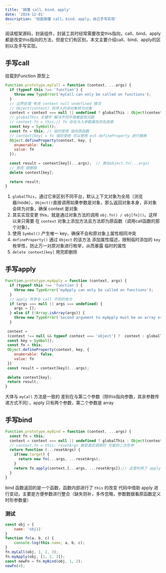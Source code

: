 ```yaml
---
title: '搞懂 call、bind、apply'
date: '2024-12-01'
description: '彻底搞懂 call、bind、apply，自己手写实现'
---
```

阅读框架源码，封装组件，封装工具时经常需要改变this指向，call、bind、apply都是改变this指向的方法，但是它们有区别，本文主要介绍call、bind、apply的区别以及手写实现。
## 手写call

挂载到Function 原型上

```js
Function.prototype.myCall = function (context, ...args) { 
  if (typeof this !== 'function') {  
    throw new TypeError('myCall can only be called on functions');  
  }
  // 边界处理 考虑 context null undefined 情况  
  // Object(context) 将传入的非对象转为对象  
  context = context === null || undefined ? globalThis : Object(context);
  // globalThis 关键字 解决不同环境兼容性问题  
  // context.fn = this;// fn 存在与入参数属性同名隐患  
  const key = Symbol();  
  const fn = this; // 临时使用 指向原函数
  // context[key] = fn 保险使用 可以使用 es5 defineProperty 进行替换  
  Object.defineProperty(context, key, {  
    enumerable: false,  
    value: fn  
  });  
  
  const result = context[key](...args);  // 类似object.fn(...args) 
  // 用完 就删掉  
  delete context[key];  
  
  return result;  
}
```

1. `globalThis`，通过它来区别不同平台，默认上下文对象为全局（浏览器/node），`Object()`直接调用如果参数是对象，那么返回对象本身，非对象会转为对象，确保 context 是对象
2. 其实实现变更 this，就是通过对象方法的调用 `obj.fn() / obj[fn]()`。这样以来只需要 在 `context` 对象上添加方法且方法即为原函数（调用call函数的那个对象）。
3. 使用 `Symbol()` 产生唯一 key，确保不会和原对象上属性相同冲突
4. `defineProperty()` 通过 `Object` 的该方法 添加属性描述，限制临时添加的 `key` 枚举性，防止万一对原对象进行枚举，从而暴露 临时的属性
5. `delete context[key]` 用完即删除

## 手写apply

```js
Function.prototype.myApply = function (context, args) {  
  if (typeof this !== 'function') {  
    throw new TypeError('myApply can only be called on functions');  
  }
  // apply 传参与 call 不同的地方   
  if (args === null || args === undefined) {  
    args = [];  
  } else if (!Array.isArray(args)) {  
    throw new TypeError('Second argument to myApply must be an array or null');  
  }  
  
 context = 
 (context !== null && typeof context === 'object') ?  context : globalThis;  
 const key = Symbol();  
 const fn = this;  
 Object.defineProperty(context, key, {  
    enumerable: false,  
    value: fn  
 })  
 const result = context[key](...args);  
  
 delete context[key];  
 return result;  
}
```

大体与 `myCall` 方法是一致的 差别在与第二个参数（除this指向参数，其余参数传递方式不同），apply 只有两个参数，第二个参数是 array
## 手写bind

```js
Function.prototype.myBind = function (context, ...args) {  
  const fn = this;  
  context = context === null || undefined ? globalThis : Object(context);  
  // context.fn = this; resetArgs 接受真实调用时 可能的二次形参 
  return function (...resetArgs) {  
    if(new.target) {  
      return new fn(...args, ...resetArgs);  
    }  
    return fn.apply(context,[...args, ...resetArgs]);// 这里利用了 apply  
  }  
}
```

bind 函数返回的是一个函数，函数内部进行了 `this` 的改变 代码中借助 apply 进行变动，主要是方便参数进行整合（缺失则补，多传忽略，参数数据看原函数定义时形参数量）
### 测试

```js
const obj = {
    name: 'obj11'
}
function fn(a, b, c) {
    console.log(this.name, a, b, c);
}
fn.myCall(obj, 1, 2, 3);
fn.myApply(obj, [1, 2, 3]);
const newFn = fn.myBind(obj, 1, 2);
newFn(4);
```